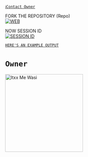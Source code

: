 [`ℹ️Contact Owner`](https://wa.me/94772194789)

FORK THE REPOSITORY (Repo) 
    <br>
<a href="https://github.com/Dilshan841/-DILSHAN_MD-/tree/main-QR"><img title="WEB" src="https://img.shields.io/badge/FORK Wasi-QR?color=black&style=for-the-badge&logo=stackshare"></a>

NOW SESSION ID
    <br>
<a href='https://5ee6e2e3-f0ce-4cb2-a49d-dcda4e437d18-00-1lehnn5glrke2.pike.replit.dev/' target="_blank"><img alt='SESSION ID' src='https://img.shields.io/badge/-DEPLOY-black?style=for-the-badge&logo=heroku&logoColor=white'/>

[`HERE'S AN EXAMPLE OUTPUT`](https://wasi-session-test-2d5de70f8522.herokuapp.com)
# `Owner`

 <a href="https://github.com/Itxxwasi"><img src="https://github.com/Itxxwasi.png" width="250" height="250" alt="Itxx Me Wasi"/></a>

